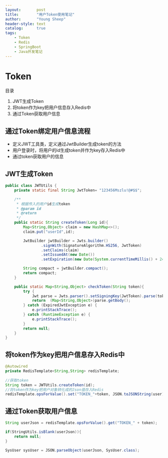 ```yaml
---
layout:       post
title:        "用户Token使用笔记"
author:       "Young Sheep"
header-style: text
catalog:      true
tags:
    - Token
    - Redis
    - SpringBoot
    - Java开发笔记
---
```

# Token

目录

1.  JWT生成Token
2.  将token作为key把用户信息存入Redis中
3.  通过Token获取用户信息

## 通过Token绑定用户信息流程

-   定义JWT工具类，定义通过JwtBuilder生成token的方法
-   用户登录时，将用户的id生成token并作为key存入Redis中
-   通过token获取用户的信息

## JWT生成Token

```java
public class JWTUtils {
    private static final String JwtToken= "123456Mszlu!@#$$";

    /**
     * 根据传入的用户id生成token
     * @param id
     * @return
     */
    public static String createToken(Long id){
        Map<String,Object> claim = new HashMap<>();
        claim.put("userId",id);

        JwtBuilder jwtBuilder = Jwts.builder()
                .signWith(SignatureAlgorithm.HS256, JwtToken)
                .setClaims(claim)
                .setIssuedAt(new Date())
                .setExpiration(new Date(System.currentTimeMillis() + 24 * 60 * 60 * 60 * 1000));

        String compact = jwtBuilder.compact();
        return compact;
    }

    public static Map<String,Object> checkToken(String token){
        try {
            Jwt parse = Jwts.parser().setSigningKey(JwtToken).parse(token);
            return  (Map<String,Object>)parse.getBody();
        } catch (ExpiredJwtException e) {
            e.printStackTrace();
        } catch (RuntimeException e) {
            e.printStackTrace();
        }
        return null;
    }
}

```

## 将token作为key把用户信息存入Redis中

```java
@Autowired
private RedisTemplate<String,String> redisTemplate;
    
//获取token
String token = JWTUtils.createToken(id);
//将token作为key把用户对象转化成的Json值存入Redis
redisTemplate.opsForValue().set("TOKEN_"+token, JSON.toJSONString(user),1, TimeUnit.DAYS);
```

## 通过Token获取用户信息

```java
String userJson = redisTemplate.opsForValue().get("TOKEN_" + token);

if(StringUtils.isBlank(userJson)){
    return null;
}

SysUser sysUser = JSON.parseObject(userJson, SysUser.class);
```
